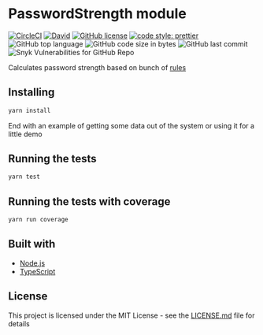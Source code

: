 # PasswordStrength module

[![CircleCI](https://circleci.com/gh/DavidArutiunian/password-strength/tree/master.svg?style=svg)](https://circleci.com/gh/DavidArutiunian/password-strength/tree/master)
[![David](https://img.shields.io/david/DavidArutiunian/password-strength.svg)](https://github.com/DavidArutiunian/password-strength)
[![GitHub license](https://img.shields.io/github/license/DavidArutiunian/password-strength.svg)](https://github.com/DavidArutiunian/password-strength/blob/master/LICENSE.md)
[![code style: prettier](https://img.shields.io/badge/code_style-prettier-ff69b4.svg?style=flat)](https://github.com/prettier/prettier)
![GitHub top language](https://img.shields.io/github/languages/top/DavidArutiunian/password-strength.svg)
![GitHub code size in bytes](https://img.shields.io/github/languages/code-size/DavidArutiunian/password-strength.svg)
![GitHub last commit](https://img.shields.io/github/last-commit/DavidArutiunian/password-strength.svg)
![Snyk Vulnerabilities for GitHub Repo](https://img.shields.io/snyk/vulnerabilities/github/DavidArutiunian/password-strength.svg)

Calculates password strength based on bunch of [rules](src/lib/rules.ts)

## Installing

```bash
yarn install
```

End with an example of getting some data out of the system or using it for a little demo

## Running the tests

```bash
yarn test
```

## Running the tests with coverage

```bash
yarn run coverage
```

## Built with

-   [Node.js](https://nodejs.org/en/)
-   [TypeScript](https://www.typescriptlang.org/)

## License

This project is licensed under the MIT License - see the [LICENSE.md](LICENSE.md) file for details

